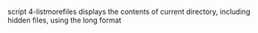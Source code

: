script 4-listmorefiles displays the contents of current directory, including hidden files, using the long format
